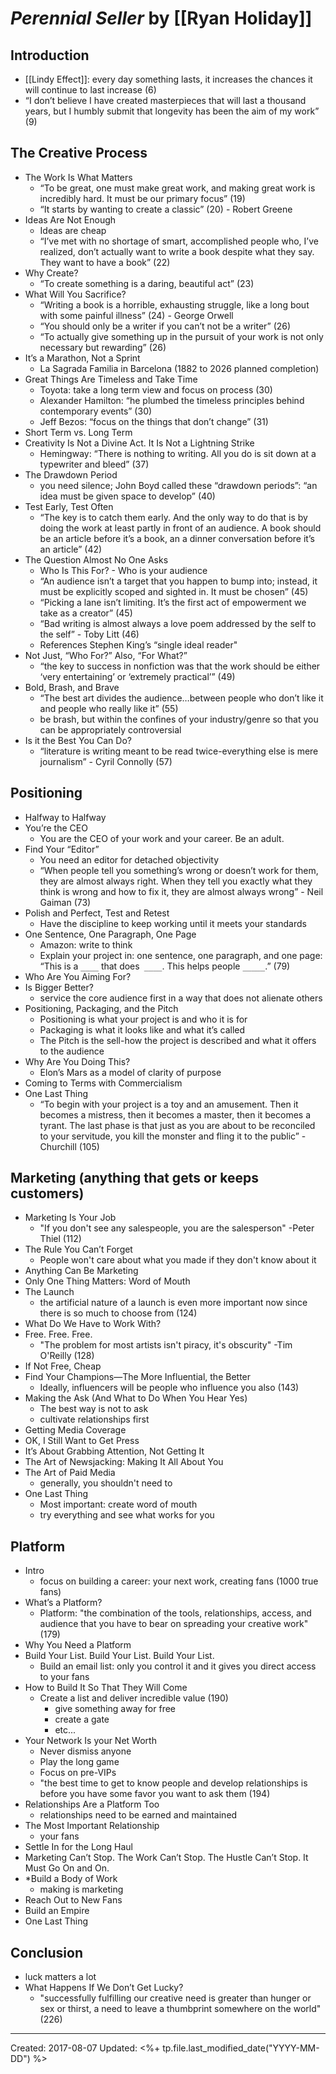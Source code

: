 
# *Perennial Seller* by [[Ryan Holiday]]

## Introduction
* [[Lindy Effect]]: every day something lasts, it increases the chances it will continue to last increase (6)
* “I don’t believe I have created masterpieces that will last a thousand years, but I humbly submit that longevity has been the aim of my work” (9)

## The Creative Process
* The Work Is What Matters
	* “To be great, one must make great work, and making great work is incredibly hard. It must be our primary focus” (19)
	* “It starts by wanting to create a classic” (20) - Robert Greene
* Ideas Are Not Enough
	* Ideas are cheap
	* “I’ve met with no shortage of smart, accomplished people who, I’ve realized, don’t actually want to write a book despite what they say. They want to have a book” (22)
* Why Create?
	* “To create something is a daring, beautiful act” (23)
* What Will You Sacrifice?
	* “Writing a book is a horrible, exhausting struggle, like a long bout with some painful illness” (24) - George Orwell
	* “You should only be a writer if you can’t not be a writer” (26)
	* “To actually give something up in the pursuit of your work is not only necessary but rewarding” (26)
* It’s a Marathon, Not a Sprint
	* La Sagrada Familia in Barcelona (1882 to 2026 planned completion)
* Great Things Are Timeless and Take Time
	* Toyota: take a long term view and focus on process (30)
	* Alexander Hamilton: “he plumbed the timeless principles behind contemporary events” (30)
	* Jeff Bezos: “focus on the things that don’t change” (31)
* Short Term vs. Long Term
* Creativity Is Not a Divine Act. It Is Not a Lightning Strike
	* Hemingway: “There is nothing to writing. All you do is sit down at a typewriter and bleed” (37)
* The Drawdown Period
	* you need silence; John Boyd called these “drawdown periods”: “an idea must be given space to develop” (40)
* Test Early, Test Often
	* “The key is to catch them early. And the only way to do that is by doing the work at least partly in front of an audience. A book should be an article before it’s a book, an a dinner conversation before it’s an article” (42)
* The Question Almost No One Asks
	* Who Is This For? - Who is your audience
	* “An audience isn’t a target that you happen to bump into; instead, it must be explicitly scoped and sighted in. It must be chosen” (45)
	* “Picking a lane isn’t limiting. It’s the first act of empowerment we take as a creator” (45)
	* “Bad writing is almost always a love poem addressed by the self to the self” - Toby Litt (46)
	* References Stephen King’s “single ideal reader"
* Not Just, “Who For?” Also, “For What?”
	* “the key to success in nonfiction was that the work should be either ‘very entertaining’ or ‘extremely practical’” (49)
* Bold, Brash, and Brave
	* “The best art divides the audience…between people who don’t like it and people who really like it” (55)
	* be brash, but within the confines of your industry/genre so that you can be appropriately controversial 
* Is it the Best You Can Do?
	* “literature is writing meant to be read twice-everything else is mere journalism” - Cyril Connolly (57)


## Positioning
* Halfway to Halfway
* You’re the CEO
	* You are the CEO of your work and your career. Be an adult.
* Find Your “Editor”
	* You need an editor for detached objectivity
	* “When people tell you something’s wrong or doesn’t work for them, they are almost always right. When they tell you exactly what they think is wrong and how to fix it, they are almost always wrong” - Neil Gaiman (73)
* Polish and Perfect, Test and Retest
	* Have the discipline to keep working until it meets your standards
* One Sentence, One Paragraph, One Page
	* Amazon: write to think
	* Explain your project in: one sentence, one paragraph, and one page: “This is a `____` that does` ____`. This helps people `_____`.” (79)
* Who Are You Aiming For?
* Is Bigger Better?
	* service the core audience first in a way that does not alienate others
* Positioning, Packaging, and the Pitch
	* Positioning is what your project is and who it is for
	* Packaging is what it looks like and what it’s called
	* The Pitch is the sell-how the project is described and what it offers to the audience
* Why Are You Doing This?
	* Elon’s Mars as a model of clarity of purpose
* Coming to Terms with Commercialism
* One Last Thing
	* “To begin with your project is a toy and an amusement. Then it becomes a mistress, then it becomes a master, then it becomes a tyrant. The last phase is that just as you are about to be reconciled to your servitude, you kill the monster and fling it to the public” - Churchill (105)

## Marketing (anything that gets or keeps customers)
* Marketing Is Your Job
	* "If you don't see any salespeople, you are the salesperson" -Peter Thiel (112)
* The Rule You Can’t Forget
	* People won't care about what you made if they don't know about it
* Anything Can Be Marketing
* Only One Thing Matters: Word of Mouth
* The Launch
	* the artificial nature of a launch is even more important now since there is so much to choose from (124)
* What Do We Have to Work With?
* Free. Free. Free.
	* "The problem for most artists isn't piracy, it's obscurity" -Tim O'Reilly (128)
* If Not Free, Cheap
* Find Your Champions—The More Influential, the Better
	* Ideally, influencers will be people who influence you also (143)
* Making the Ask (And What to Do When You Hear Yes)
	* The best way is not to ask
	* cultivate relationships first
* Getting Media Coverage
* OK, I Still Want to Get Press
* It’s About Grabbing Attention, Not Getting It
* The Art of Newsjacking: Making It All About You
* The Art of Paid Media
	* generally, you shouldn't need to
* One Last Thing
	* Most important: create word of mouth
	* try everything and see what works for you

## Platform
* Intro
	* focus on building a career: your next work, creating fans (1000 true fans)
* What’s a Platform?
	* Platform: "the combination of the tools, relationships, access, and audience that you have to bear on spreading your creative work" (179)
* Why You Need a Platform
* Build Your List. Build Your List. Build Your List.
	* Build an email list: only you control it and it gives you direct access to your fans
* How to Build It So That They Will Come
	* Create a list and deliver incredible value (190)
		* give something away for free
		* create a gate
		* etc...
* Your Network Is your Net Worth
	* Never dismiss anyone
	* Play the long game
	* Focus on pre-VIPs
	* "the best time to get to know people and develop relationships is before you have some favor you want to ask them (194)
* Relationships Are a Platform Too
	* relationships need to be earned and maintained
* The Most Important Relationship
	* your fans
* Settle In for the Long Haul
* Marketing Can’t Stop. The Work Can’t Stop. The Hustle Can’t Stop. It Must Go On and On.
* *Build a Body of Work
	* making is marketing
* Reach Out to New Fans
* Build an Empire
* One Last Thing

## Conclusion
* luck matters a lot
* What Happens If We Don’t Get Lucky?
	* "successfully fulfilling our creative need is greater than hunger or sex or thirst, a need to leave a thumbprint somewhere on the world" (226)

---
Created: 2017-08-07
Updated: <%+ tp.file.last_modified_date("YYYY-MM-DD") %>
